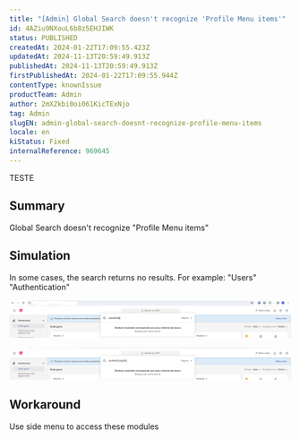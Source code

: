 ```yaml
---
title: "[Admin] Global Search doesn't recognize 'Profile Menu items'"
id: 4AZiu9NXouL6b8z5EHJIWK
status: PUBLISHED
createdAt: 2024-01-22T17:09:55.423Z
updatedAt: 2024-11-13T20:59:49.913Z
publishedAt: 2024-11-13T20:59:49.913Z
firstPublishedAt: 2024-01-22T17:09:55.944Z
contentType: knownIssue
productTeam: Admin
author: 2mXZkbi0oi061KicTExNjo
tag: Admin
slugEN: admin-global-search-doesnt-recognize-profile-menu-items
locale: en
kiStatus: Fixed
internalReference: 969645
---
```


TESTE

## Summary


Global Search doesn't recognize "Profile Menu items"


##

## Simulation


In some cases, the search returns no results.
For example: "Users" "Authentication"

 ![](https://raw.githubusercontent.com/vtexdocs/known-issues/refs/heads/main/docs/en/known-issues/Admin/admin-global-search-doesnt-recognize-profile-menu-items_1.png)


 ![](https://raw.githubusercontent.com/vtexdocs/known-issues/refs/heads/main/docs/en/known-issues/Admin/admin-global-search-doesnt-recognize-profile-menu-items_2.png)


##

## Workaround


Use side menu to access these modules





